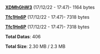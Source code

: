 [**XDMhGhW3**](/data/XDMhGhW3.txt) (17/12/22 - 17:47)- 1164 bytes

[**Tfc1Hn6P**](/data/Tfc1Hn6P.txt) (17/12/22 - 17:47)- 7318 bytes

[**Tfc1Hn6P**](/data/Tfc1Hn6P.txt) (17/12/22 - 17:47)- 7318 bytes

**Total Datas**: 406

**Total Size**: 2.30 MB / 2.3 MB
